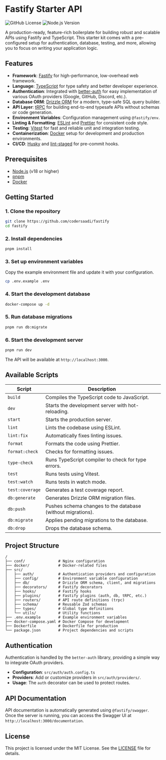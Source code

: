 # Fastify Starter API

![GitHub License](https://img.shields.io/badge/license-MIT-blue.svg)
![Node.js Version](https://img.shields.io/badge/node-%3E%3D18.0.0-brightgreen.svg)

A production-ready, feature-rich boilerplate for building robust and scalable APIs using Fastify and TypeScript. This starter kit comes with a pre-configured setup for authentication, database, testing, and more, allowing you to focus on writing your application logic.

## Features

- **Framework**: [Fastify](https://www.fastify.io/) for high-performance, low-overhead web framework.
- **Language**: [TypeScript](https://www.typescriptlang.org/) for type safety and better developer experience.
- **Authentication**: Integrated with [better-auth](https://www.npmjs.com/package/better-auth) for easy implementation of various OAuth providers (Google, GitHub, Discord, etc.).
- **Database ORM**: [Drizzle ORM](https://orm.drizzle.team/) for a modern, type-safe SQL query builder.
- **API Layer**: [tRPC](https://trpc.io/) for building end-to-end typesafe APIs without schemas or code generation.
- **Environment Variables**: Configuration management using `@fastify/env`.
- **Linting & Formatting**: [ESLint](https://eslint.org/) and [Prettier](https://prettier.io/) for consistent code style.
- **Testing**: [Vitest](https://vitest.dev/) for fast and reliable unit and integration testing.
- **Containerization**: [Docker](https://www.docker.com/) setup for development and production environments.
- **CI/CD**: [Husky](https://typicode.github.io/husky/) and [lint-staged](https://github.com/okonet/lint-staged) for pre-commit hooks.

## Prerequisites

- [Node.js](https://nodejs.org/en/) (v18 or higher)
- [pnpm](https://pnpm.io/)
- [Docker](https://www.docker.com/get-started)

## Getting Started

### 1. Clone the repository

```bash
git clone https://github.com/codersaadi/fastify
cd fastify
```

### 2. Install dependencies

```bash
pnpm install
```

### 3. Set up environment variables

Copy the example environment file and update it with your configuration.

```bash
cp .env.example .env
```

### 4. Start the development database

```bash
docker-compose up -d
```

### 5. Run database migrations

```bash
pnpm run db:migrate
```

### 6. Start the development server

```bash
pnpm run dev
```

The API will be available at `http://localhost:3000`.

## Available Scripts

| Script              | Description                                            |
| ------------------- | ------------------------------------------------------ |
| `build`             | Compiles the TypeScript code to JavaScript.            |
| `dev`               | Starts the development server with hot-reloading.      |
| `start`             | Starts the production server.                          |
| `lint`              | Lints the codebase using ESLint.                       |
| `lint:fix`          | Automatically fixes linting issues.                    |
| `format`            | Formats the code using Prettier.                       |
| `format:check`      | Checks for formatting issues.                          |
| `type-check`        | Runs TypeScript compiler to check for type errors.     |
| `test`              | Runs tests using Vitest.                               |
| `test:watch`        | Runs tests in watch mode.                              |
| `test:coverage`     | Generates a test coverage report.                      |
| `db:generate`       | Generates Drizzle ORM migration files.                 |
| `db:push`           | Pushes schema changes to the database (without migrations). |
| `db:migrate`        | Applies pending migrations to the database.            |
| `db:drop`           | Drops the database schema.                             |

## Project Structure

```
/
├── conf/               # Nginx configuration
├── docker/             # Docker-related files
├── src/
│   ├── auth/           # Authentication providers and configuration
│   ├── config/         # Environment variable configuration
│   ├── db/             # Drizzle ORM schema, client, and migrations
│   ├── decorators/     # Fastify decorators
│   ├── hooks/          # Fastify hooks
│   ├── plugins/        # Fastify plugins (auth, db, tRPC, etc.)
│   ├── routers/        # API route definitions (trpc)
│   ├── schema/         # Reusable Zod schemas
│   ├── types/          # Global type definitions
│   └── utils/          # Utility functions
├── .env.example        # Example environment variables
├── docker-compose.yaml # Docker Compose for development
├── Dockerfile          # Dockerfile for production
└── package.json        # Project dependencies and scripts
```

## Authentication

Authentication is handled by the `better-auth` library, providing a simple way to integrate OAuth providers.

- **Configuration**: `src/auth/auth.config.ts`
- **Providers**: Add or customize providers in `src/auth/providers/`.
- **Usage**: The `auth` decorator can be used to protect routes.

## API Documentation

API documentation is automatically generated using `@fastify/swagger`. Once the server is running, you can access the Swagger UI at `http://localhost:3000/documentation`.

## License

This project is licensed under the MIT License. See the [LICENSE](LICENSE) file for details.
